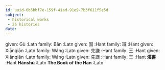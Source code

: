```yaml
---
id: uuid-6b5bbf7e-159f-41ad-91e9-7b3f611f5e5d
subject: 
 - historical works
 - 25 histories
date: 
---
```


given: Gù :Latn
family: Bān :Latn
given: 固 :Hant
family: 班 :Hant
given: Xiānqiān :Latn
family: Wáng :Latn
given: 先謙 :Hant
family: 王 :Hant
given: Xiānqiān :Latn
family: Wáng :Latn
given: 先謙 :Hant
family: 王 :Hant
**漢書** :Hant
**Hànshū** :Latn
**The Book of the Han** :Latn